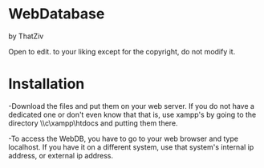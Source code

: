 # WebDatabase
by ThatZiv

Open to edit. to your liking except for the copyright, do not modify it.

# Installation
-Download the files and put them on your web server. If you do not have a dedicated one or don't even know that that is, use xampp's by going to the directory \\<yourpcname>\c\xampp\htdocs and putting them there. 

-To access the WebDB, you have to go to your web browser and type localhost. If you have it on a different system, use that system's internal ip address, or external ip address.
  
 
